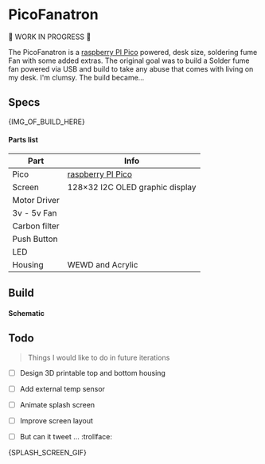 # PicoFanatron

:construction: WORK IN PROGRESS :construction:

The PicoFanatron is a [raspberry PI Pico](https://www.raspberrypi.org/documentation/rp2040/getting-started/) powered, desk size, soldering fume Fan with some added extras. The original goal was to build a Solder fume fan powered via USB and build to take any abuse that comes with living on my desk. I'm clumsy.
The build became... 

## Specs

{IMG_OF_BUILD_HERE}


#### Parts list

Part | Info 
-----|--------
Pico|[raspberry PI Pico](https://www.raspberrypi.org/documentation/rp2040/getting-started/)
Screen|128×32 I2C OLED graphic display
Motor Driver|   
3v - 5v Fan |       
Carbon filter|  
Push Button|    
LED     |      
Housing |  WEWD and Acrylic  


## Build

#### Schematic


## Todo
> Things I would like to do in future iterations

- [ ] Design 3D printable top and bottom housing 
- [ ] Add external temp sensor
- [ ] Animate splash screen
- [ ] Improve screen layout
- [ ] But can it tweet ... :trollface:


{SPLASH_SCREEN_GIF}
